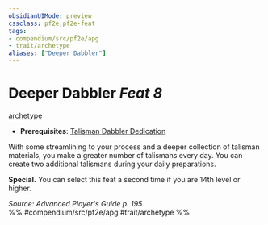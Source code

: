 ```yaml
---
obsidianUIMode: preview
cssclass: pf2e,pf2e-feat
tags:
- compendium/src/pf2e/apg
- trait/archetype
aliases: ["Deeper Dabbler"]
---
```

# Deeper Dabbler  *Feat 8*  
[archetype](rules/traits/archetype.md "Archetype Feat Trait")  

- **Prerequisites**: [Talisman Dabbler Dedication](compendium/feats/talisman-dabbler-dedication-apg.md)

With some streamlining to your process and a deeper collection of talisman materials, you make a greater number of talismans every day. You can create two additional talismans during your daily preparations.

**Special.** You can select this feat a second time if you are 14th level or higher.

*Source: Advanced Player's Guide p. 195*  
%% #compendium/src/pf2e/apg #trait/archetype %%
